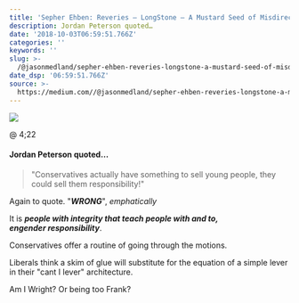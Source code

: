 ```yaml
---
title: 'Sepher Ehben: Reveries — LongStone — A Mustard Seed of Misdirection'
description: Jordan Peterson quoted…
date: '2018-10-03T06:59:51.766Z'
categories: ''
keywords: ''
slug: >-
  /@jasonmedland/sepher-ehben-reveries-longstone-a-mustard-seed-of-misdirection-40bca838fb2b
date_dsp: '06:59:51.766Z'
source: >-
  https://medium.com//@jasonmedland/sepher-ehben-reveries-longstone-a-mustard-seed-of-misdirection-40bca838fb2b
---
```


![](https://cdn-images-1.medium.com/max/800/1*xuGfDaxzwBMkEbBUQjll5Q.jpeg)

@ 4;22

#### Jordan Peterson quoted…

> "Conservatives actually have something to sell young people, they could sell them responsibility!"

Again to quote. "**_WRONG_**", _emphatically_

It is **_people with integrity that teach people with and to,  
engender responsibility_**.

Conservatives offer a routine of going through the motions.

Liberals think a skim of glue will substitute for the equation of a simple lever in their "cant I lever" architecture.

Am I Wright? Or being too Frank?